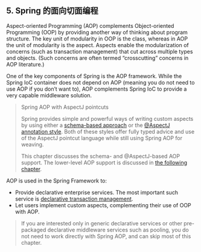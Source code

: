 ## 5. Spring 的面向切面编程

Aspect-oriented Programming (AOP) complements Object-oriented Programming (OOP) by providing another way of thinking about program structure. The key unit of modularity in OOP is the class, whereas in AOP the unit of modularity is the aspect. Aspects enable the modularization of concerns (such as transaction management) that cut across multiple types and objects. (Such concerns are often termed “crosscutting” concerns in AOP literature.)

One of the key components of Spring is the AOP framework. While the Spring IoC container does not depend on AOP (meaning you do not need to use AOP if you don’t want to), AOP complements Spring IoC to provide a very capable middleware solution.

> Spring AOP with AspectJ pointcuts
>
> Spring provides simple and powerful ways of writing custom aspects by using either a [schema-based approach](https://docs.spring.io/spring/docs/5.1.8.RELEASE/spring-framework-reference/core.html#aop-schema) or the [@AspectJ annotation style](https://docs.spring.io/spring/docs/5.1.8.RELEASE/spring-framework-reference/core.html#aop-ataspectj). Both of these styles offer fully typed advice and use of the AspectJ pointcut language while still using Spring AOP for weaving.
>
> This chapter discusses the schema- and @AspectJ-based AOP support. The lower-level AOP support is discussed in [the following chapter](https://docs.spring.io/spring/docs/5.1.8.RELEASE/spring-framework-reference/core.html#aop-api).

AOP is used in the Spring Framework to:

- Provide declarative enterprise services. The most important such service is [declarative transaction management](https://docs.spring.io/spring/docs/5.1.8.RELEASE/spring-framework-reference/data-access.html#transaction-declarative).
- Let users implement custom aspects, complementing their use of OOP with AOP.

> If you are interested only in generic declarative services or other pre-packaged declarative middleware services such as pooling, you do not need to work directly with Spring AOP, and can skip most of this chapter.


